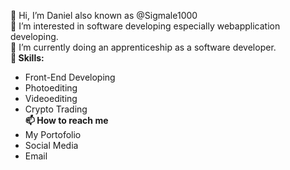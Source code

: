 👋 Hi, I’m Daniel also known as @Sigmale1000 <br>
👀 I’m interested in software developing especially webapplication developing. <br>
🌱 I’m currently doing an apprenticeship as a software developer. <br>
**👾 Skills:**
  - Front-End Developing
  - Photoediting
  - Videoediting 
  - Crypto Trading <br>
 **📫 How to reach me**   
  - My Portofolio
  - Social Media
  - Email

